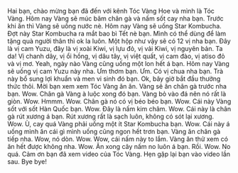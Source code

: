Hai bạn, chào mừng bạn đã đến với kênh Tóc Vàng Hoe và mình là Tóc Vàng. Hôm nay Vàng sẽ múc băm chân gà và nấm sốt cay nha bạn. Trước khi ăn thì Vàng sẽ uống nước nè. Hôm nay Vàng sẽ uống Star Kombucha. Đợt này Star Kombucha ra mắt bao bì Tết nè bạn. Mình có thể dùng để làm tặng quà người thân thì ok la luôn. Một hộp như vậy sẽ có 12 vị nha bạn. Đây là vị cam Yuzu, đây là vị xoài Kiwi, vị lựu đỏ, vị vải Kiwi, vị nguyên bản. Ta da! Vị chanh dây, vị ổi hồng, vị dâu tây, vị việt quất, vị cam đào, vị atiso đỏ và vị mơ. Yeah, ngày nào Vàng cũng uống một lon hết á bạn. Hôm nay Vàng sẽ uống vị cam Yuzu này nha. Ưm thơm bạn. Ưm. Có vị chua nha bạn. Trà này bổ sung lợi khuẩn và men vi sinh đó bạn. Ok, bây giờ bắt đầu thưởng thức thôi. Mời bạn xem xem Tóc Vàng ăn ăn. Vàng sẽ ăn chân gà trước nha bạn. Wow. Chân gà Vàng à luộc xong đó bạn. Vàng bỏ vào đá nên nó rất là giòn. Wow. Hmmm. Wow. Chân gà nó có vị béo béo bạn. Wow. Cái này Vàng sốt với sốt Hàn Quốc bạn. Wow. Đây là nấm kim châm. Wow. Cái này là chân gà rút xương á bạn. Rút xương rất là sạch luôn, không có sót lại xương. Wow. Ù, cay quá Vàng phải uống một ít Star Kombucha bạn. Wow. Cái này á uống mình ăn cái gì mình uống cũng ngon hết trơn bạn. Vàng ăn chân gà tiếp nha. Wow, nó dòn. Wow. Wow, cái nấm này to lắm. Vàng ăn thử xem có ăn hết được không nha. Wow. Ăn xong cây nấm no luôn á bạn. Rồi. Wow. No quá. Cảm ơn bạn đã xem video của Tóc Vàng. Hẹn gặp lại bạn vào video lần sau. Bye bye!